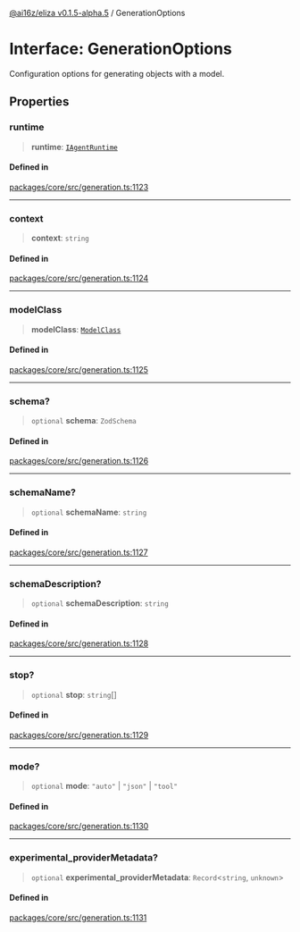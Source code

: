 [@ai16z/eliza v0.1.5-alpha.5](../index.md) / GenerationOptions

# Interface: GenerationOptions

Configuration options for generating objects with a model.

## Properties

### runtime

> **runtime**: [`IAgentRuntime`](IAgentRuntime.md)

#### Defined in

[packages/core/src/generation.ts:1123](https://github.com/ai16z/eliza/blob/main/packages/core/src/generation.ts#L1123)

***

### context

> **context**: `string`

#### Defined in

[packages/core/src/generation.ts:1124](https://github.com/ai16z/eliza/blob/main/packages/core/src/generation.ts#L1124)

***

### modelClass

> **modelClass**: [`ModelClass`](../enumerations/ModelClass.md)

#### Defined in

[packages/core/src/generation.ts:1125](https://github.com/ai16z/eliza/blob/main/packages/core/src/generation.ts#L1125)

***

### schema?

> `optional` **schema**: `ZodSchema`

#### Defined in

[packages/core/src/generation.ts:1126](https://github.com/ai16z/eliza/blob/main/packages/core/src/generation.ts#L1126)

***

### schemaName?

> `optional` **schemaName**: `string`

#### Defined in

[packages/core/src/generation.ts:1127](https://github.com/ai16z/eliza/blob/main/packages/core/src/generation.ts#L1127)

***

### schemaDescription?

> `optional` **schemaDescription**: `string`

#### Defined in

[packages/core/src/generation.ts:1128](https://github.com/ai16z/eliza/blob/main/packages/core/src/generation.ts#L1128)

***

### stop?

> `optional` **stop**: `string`[]

#### Defined in

[packages/core/src/generation.ts:1129](https://github.com/ai16z/eliza/blob/main/packages/core/src/generation.ts#L1129)

***

### mode?

> `optional` **mode**: `"auto"` \| `"json"` \| `"tool"`

#### Defined in

[packages/core/src/generation.ts:1130](https://github.com/ai16z/eliza/blob/main/packages/core/src/generation.ts#L1130)

***

### experimental\_providerMetadata?

> `optional` **experimental\_providerMetadata**: `Record`\<`string`, `unknown`\>

#### Defined in

[packages/core/src/generation.ts:1131](https://github.com/ai16z/eliza/blob/main/packages/core/src/generation.ts#L1131)
